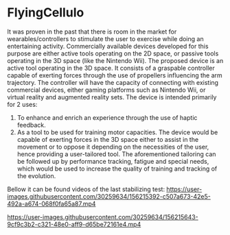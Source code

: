 # FlyingCellulo

It was proven in the past that there is room in the market for wearables/controllers to stimulate the user to exercise while doing an entertaining activity. Commercially available devices developed for this purpose are either active tools operating on the 2D space, or passive tools operating in the 3D space (like the Nintendo Wii). The proposed device is
an active tool operating in the 3D space. It consists of a graspable controller capable of exerting forces through the use of propellers influencing the arm trajectory. The controller will have the capacity of connecting with existing commercial devices, either gaming platforms such as Nintendo Wii, or virtual reality and augmented reality sets.
The device is intended primarily for 2 uses:
1. To enhance and enrich an experience through the use of haptic feedback.
2. As a tool to be used for training motor capacities. The device would be capable of exerting forces in the 3D space either to assist in the movement or to oppose it depending on the necessities of the user, hence providing a user-tailored tool.
The aforementioned tailoring can be followed up by performance tracking, fatigue and special needs, which would be used to increase the quality of training and tracking of the evolution.

Bellow it can be found videos of the last stabilizing test:
https://user-images.githubusercontent.com/30259634/156215392-c507a673-42e5-492a-a674-068f0fa65a87.mp4

https://user-images.githubusercontent.com/30259634/156215643-9cf9c3b2-c321-48e0-aff9-d65be72161e4.mp4

